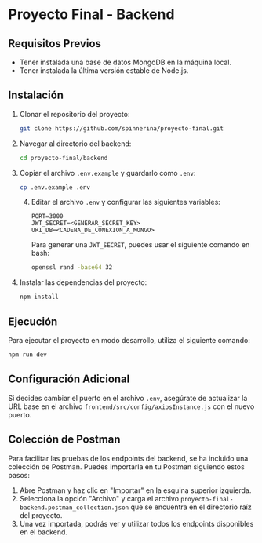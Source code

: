 # Proyecto Final - Backend

## Requisitos Previos

- Tener instalada una base de datos MongoDB en la máquina local.
- Tener instalada la última versión estable de Node.js.

## Instalación

1. Clonar el repositorio del proyecto:

    ```bash
    git clone https://github.com/spinnerina/proyecto-final.git
    ```

2. Navegar al directorio del backend:

    ```bash
    cd proyecto-final/backend
    ```

3. Copiar el archivo `.env.example` y guardarlo como `.env`:

    ```bash
    cp .env.example .env
    ```
    4. Editar el archivo `.env` y configurar las siguientes variables:

        ```env
        PORT=3000
        JWT_SECRET=<GENERAR_SECRET_KEY>
        URI_DB=<CADENA_DE_CONEXION_A_MONGO>
        ```

        Para generar una `JWT_SECRET`, puedes usar el siguiente comando en bash:

        ```bash
        openssl rand -base64 32
        ```

5. Instalar las dependencias del proyecto:

    ```bash
    npm install
    ```

## Ejecución

Para ejecutar el proyecto en modo desarrollo, utiliza el siguiente comando:

```bash
npm run dev
```

## Configuración Adicional

Si decides cambiar el puerto en el archivo `.env`, asegúrate de actualizar la URL base en el archivo `frontend/src/config/axiosInstance.js` con el nuevo puerto.

## Colección de Postman

Para facilitar las pruebas de los endpoints del backend, se ha incluido una colección de Postman. Puedes importarla en tu Postman siguiendo estos pasos:

1. Abre Postman y haz clic en "Importar" en la esquina superior izquierda.
2. Selecciona la opción "Archivo" y carga el archivo `proyecto-final-backend.postman_collection.json` que se encuentra en el directorio raíz del proyecto.
3. Una vez importada, podrás ver y utilizar todos los endpoints disponibles en el backend.
